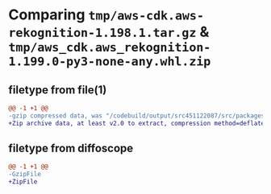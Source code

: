 # Comparing `tmp/aws-cdk.aws-rekognition-1.198.1.tar.gz` & `tmp/aws_cdk.aws_rekognition-1.199.0-py3-none-any.whl.zip`

## filetype from file(1)

```diff
@@ -1 +1 @@
-gzip compressed data, was "/codebuild/output/src451122087/src/packages/@aws-cdk/aws-rekognition/dist/python/aws-cdk.aws-rekognition-1.198.1.tar", last modified: Tue Mar 28 21:36:35 2023, max compression
+Zip archive data, at least v2.0 to extract, compression method=deflate
```

## filetype from diffoscope

```diff
@@ -1 +1 @@
-GzipFile
+ZipFile
```

